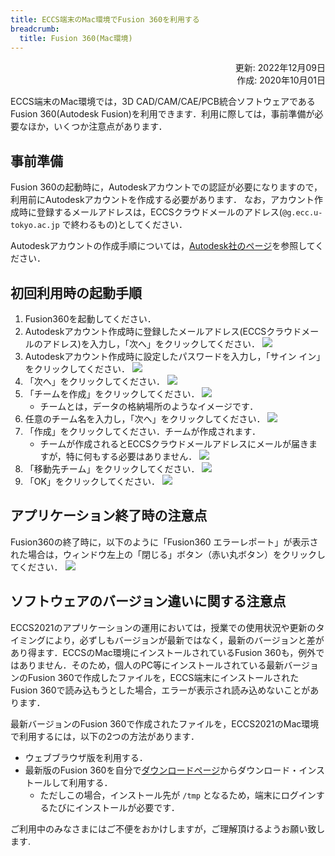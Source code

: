 ```yaml
---
title: ECCS端末のMac環境でFusion 360を利用する
breadcrumb:
  title: Fusion 360(Mac環境)
---
```


<div style="text-align: right;">
   <div>更新: 2022年12月09日</div>
   <div>作成: 2020年10月01日</div>
</div>

ECCS端末のMac環境では，3D CAD/CAM/CAE/PCB統合ソフトウェアであるFusion 360(Autodesk Fusion)を利用できます．利用に際しては，事前準備が必要なほか，いくつか注意点があります．


## 事前準備

Fusion 360の起動時に，Autodeskアカウントでの認証が必要になりますので，利用前にAutodeskアカウントを作成する必要があります．
なお，アカウント作成時に登録するメールアドレスは，ECCSクラウドメールのアドレス(`@g.ecc.u-tokyo.ac.jp` で終わるもの)としてください．

Autodeskアカウントの作成手順については，[Autodesk社のページ](https://knowledge.autodesk.com/ja/customer-service/account-management/account-profile/create-autodesk-account)を参照してください．

## 初回利用時の起動手順

1. Fusion360を起動してください．
2. Autodeskアカウント作成時に登録したメールアドレス(ECCSクラウドメールのアドレス)を入力し，「次へ」をクリックしてください．
   ![](sc1.png)
3. Autodeskアカウント作成時に設定したパスワードを入力し，「サイン イン」をクリックしてください．
   ![](sc2.png)
4. 「次へ」をクリックしてください．
   ![](sc3.png)
5. 「チームを作成」をクリックしてください．
   ![](sc4.png)
   - チームとは，データの格納場所のようなイメージです．
6. 任意のチーム名を入力し，「次へ」をクリックしてください．
   ![](sc5.png)
7. 「作成」をクリックしてください．チームが作成されます．
   - チームが作成されるとECCSクラウドメールアドレスにメールが届きますが，特に何もする必要はありません．
   ![](sc6.png)
8. 「移動先チーム」をクリックしてください．
   ![](sc7.png)
9.  「OK」をクリックしてください．
   ![](sc8.png)

## アプリケーション終了時の注意点

Fusion360の終了時に，以下のように「Fusion360 エラーレポート」が表示された場合は，ウィンドウ左上の「閉じる」ボタン（赤い丸ボタン）をクリックしてください．
![](sc9.png)

## ソフトウェアのバージョン違いに関する注意点

ECCS2021のアプリケーションの運用においては，授業での使用状況や更新のタイミングにより，必ずしもバージョンが最新ではなく，最新のバージョンと差があり得ます．ECCSのMac環境にインストールされているFusion 360も，例外ではありません．そのため，個人のPC等にインストールされている最新バージョンのFusion 360で作成したファイルを，ECCS端末にインストールされたFusion 360で読み込もうとした場合，エラーが表示され読み込めないことがあります．

最新バージョンのFusion 360で作成されたファイルを，ECCS2021のMac環境で利用するには，以下の2つの方法があります．

- ウェブブラウザ版を利用する．
- 最新版のFusion 360を自分で[ダウンロードページ](https://manage.autodesk.com/products)からダウンロード・インストールして利用する．
  - ただしこの場合，インストール先が `/tmp` となるため，端末にログインするたびにインストールが必要です．

ご利用中のみなさまにはご不便をおかけしますが，ご理解頂けるようお願い致します.

